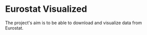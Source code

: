 # Eurostat Visualized

The project's aim is to be able to download and visualize data from Eurostat.
